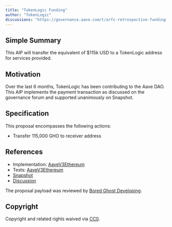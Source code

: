 ```yaml
---
title: "TokenLogic Funding"
author: "TokenLogic"
discussions: "https://governance.aave.com/t/arfc-retrospective-funding-proposal/15324"
---
```


## Simple Summary

This AIP will transfer the equivalent of $115k USD to a TokenLogic address for services provided.

## Motivation

Over the last 6 months, TokenLogic has been contributing to the Aave DAO. This AIP implements the payment transaction as discussed on the governance forum and supported unanimously on Snapshot.

## Specification

This proposal encompasses the following actions:

* Transfer 115,000 GHO to receiver address

## References

- Implementation: [AaveV3Ethereum](https://github.com/bgd-labs/aave-proposals-v3/blob/main/src/20231114_AaveV3Ethereum_TokenLogicFunding/AaveV3Ethereum_TokenLogicFunding_20231114.sol)
- Tests: [AaveV3Ethereum](https://github.com/bgd-labs/aave-proposals-v3/blob/main/src/20231114_AaveV3Ethereum_TokenLogicFunding/AaveV3Ethereum_TokenLogicFunding_20231114.t.sol)
- [Snapshot](https://snapshot.org/#/aave.eth/proposal/0x66d766a8584ae23e137ca142902f68a6ba4fddf2874fa52815288b72ac9e84ce)
- [Discussion](https://governance.aave.com/t/arfc-retrospective-funding-proposal/15324)

The proposal payload was reviewed by [Bored Ghost Developing](https://bgdlabs.com/).

## Copyright

Copyright and related rights waived via [CC0](https://creativecommons.org/publicdomain/zero/1.0/).
